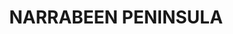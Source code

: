 ---
lastmod: '2025-04-06T06:05:20+00:00'
latitude: -33.707117
layout: suburb
longitude: 151.27114
postcode: '2101'
state: NSW
title: NARRABEEN PENINSULA
url: /nsw/narrabeen-peninsula/
---